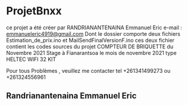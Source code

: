 # ProjetBnxx
ce projet a été créer  par RANDRIANANTENAINA Emmanuel Eric
e-mail : emmanueleric4919@gmail.com
Dont le dossier comporte deux fichiers Estimation_de_prix.ino et MailSendFinalVersionF.ino
ces deux fichier contient les codes sources du projet COMPTEUR DE BRIQUETTE du Novembre 2021 
Stage à Fianarantsoa le mois de novembre 2021
type HELTEC WIFI 32 KIT

Pour tous Problèmes , veuillez me contacter
tel +261341499273 ou +261324556961 

Randrianantenaina Emmanuel Eric
-------------------------------
